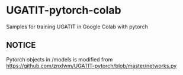 # UGATIT-pytorch-colab
Samples for training UGATIT in Google Colab with pytorch

## NOTICE
Pytorch objects in /models is modified from https://github.com/znxlwm/UGATIT-pytorch/blob/master/networks.py
